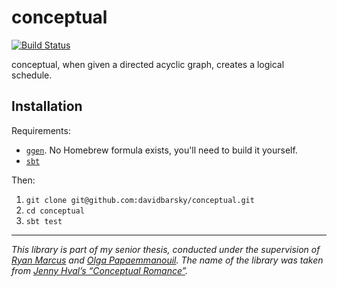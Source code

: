 # conceptual

[![Build Status](https://travis-ci.org/davidbarsky/conceptual.svg?branch=master)](https://travis-ci.org/davidbarsky/conceptual)

conceptual, when given a directed acyclic graph, creates a logical schedule.

## Installation

Requirements:
- [`ggen`](https://github.com/perarnau/ggen). No Homebrew formula exists, you'll need to build it yourself.
- [`sbt`](http://www.scala-sbt.org/download.html)

Then:

1. `git clone git@github.com:davidbarsky/conceptual.git`
2. `cd conceptual`
3. `sbt test`

--- 

*This library is part of my senior thesis, conducted under the supervision of [Ryan Marcus](rmarcus.info) and [Olga Papaemmanouil](http://www.cs.brandeis.edu/~olga/home.html). The name of the library was taken from [Jenny Hval’s “Conceptual Romance”](https://www.youtube.com/watch?v=EY7eLAVrfK4).*
